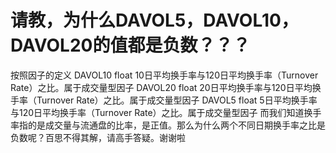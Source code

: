 # 请教，为什么DAVOL5，DAVOL10，DAVOL20的值都是负数？？？

按照因子的定义
DAVOL10	float	10日平均换手率与120日平均换手率（Turnover Rate）之比。属于成交量型因子
DAVOL20	float	20日平均换手率与120日平均换手率（Turnover Rate）之比。属于成交量型因子
DAVOL5	float	5日平均换手率与120日平均换手率（Turnover Rate）之比。属于成交量型因子
而我们知道换手率指的是成交量与流通盘的比率，是正值。那么为什么两个不同日期换手率之比是负数呢？百思不得其解，请高手答疑。谢谢啦